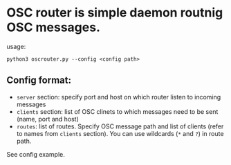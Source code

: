# OSC router is simple daemon routnig OSC messages.

usage:

`python3 oscrouter.py --config <config path>`

## Config format:

* `server` section: specify port and host on which router listen to incoming messages
* `clients` section: list of OSC clinets to which messages need to be sent (name, port and host)
* `routes`: list of routes. Specify OSC message path and list of clients (refer to names from `clients` section). You can use wildcards (`*` and `?`) in route path.

See config example.
